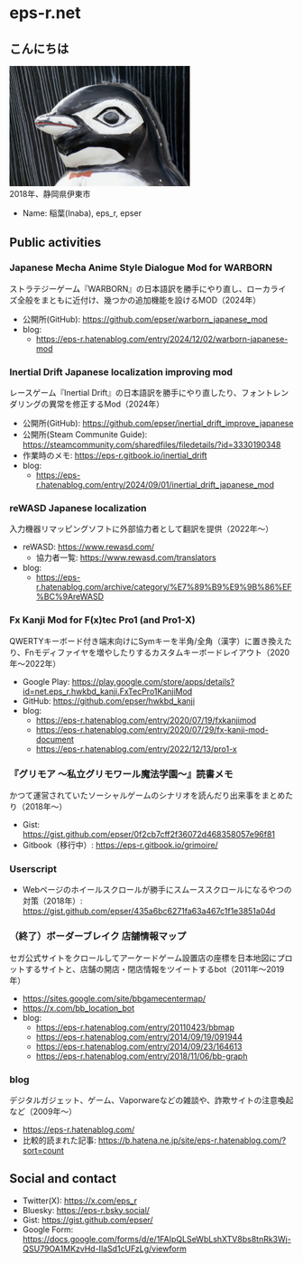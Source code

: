 # eps-r.net

## こんにちは

<p>
  <img src="https://raw.githubusercontent.com/epser/eps-r.net/refs/heads/main/penguin.jpg" style="width:20rem;max-width:100%" alt="ペンギン像" /><br>
  2018年、静岡県伊東市
</p>

- Name: 稲葉(Inaba), eps_r, epser

## Public activities

### Japanese Mecha Anime Style Dialogue Mod for WARBORN

ストラテジーゲーム『WARBORN』の日本語訳を勝手にやり直し、ローカライズ全般をまともに近付け、幾つかの追加機能を設けるMOD（2024年）

- 公開所(GitHub): https://github.com/epser/warborn_japanese_mod
- blog:
  - https://eps-r.hatenablog.com/entry/2024/12/02/warborn-japanese-mod

### Inertial Drift Japanese localization improving mod

レースゲーム『Inertial Drift』の日本語訳を勝手にやり直したり、フォントレンダリングの異常を修正するMod（2024年）

- 公開所(GitHub): https://github.com/epser/inertial_drift_improve_japanese
- 公開所(Steam Communite Guide): https://steamcommunity.com/sharedfiles/filedetails/?id=3330190348
- 作業時のメモ: https://eps-r.gitbook.io/inertial_drift
- blog:
  - https://eps-r.hatenablog.com/entry/2024/09/01/inertial_drift_japanese_mod

### reWASD Japanese localization

入力機器リマッピングソフトに外部協力者として翻訳を提供（2022年～）

- reWASD: https://www.rewasd.com/
  - 協力者一覧: https://www.rewasd.com/translators
- blog:
  - https://eps-r.hatenablog.com/archive/category/%E7%89%B9%E9%9B%86%EF%BC%9AreWASD

### Fx Kanji Mod for F(x)tec Pro1 (and Pro1-X)

QWERTYキーボード付き端末向けにSymキーを半角/全角（漢字）に置き換えたり、Fnモディファイヤを増やしたりするカスタムキーボードレイアウト（2020年～2022年）

- Google Play: https://play.google.com/store/apps/details?id=net.eps_r.hwkbd_kanji.FxTecPro1KanjiMod
- GitHub: https://github.com/epser/hwkbd_kanji
- blog:
  - https://eps-r.hatenablog.com/entry/2020/07/19/fxkanjimod
  - https://eps-r.hatenablog.com/entry/2020/07/29/fx-kanji-mod-document
  - https://eps-r.hatenablog.com/entry/2022/12/13/pro1-x

### 『グリモア ～私立グリモワール魔法学園～』読書メモ

かつて運営されていたソーシャルゲームのシナリオを読んだり出来事をまとめたり（2018年～）

- Gist: https://gist.github.com/epser/0f2cb7cff2f36072d468358057e96f81
- Gitbook（移行中）: https://eps-r.gitbook.io/grimoire/

### Userscript

- Webページのホイールスクロールが勝手にスムーススクロールになるやつの対策（2018年）: https://gist.github.com/epser/435a6bc6271fa63a467c1f1e3851a04d

### （終了）ボーダーブレイク 店舗情報マップ

セガ公式サイトをクロールしてアーケードゲーム設置店の座標を日本地図にプロットするサイトと、店舗の開店・閉店情報をツイートするbot（2011年～2019年）

- https://sites.google.com/site/bbgamecentermap/
- https://x.com/bb_location_bot
- blog:
  - https://eps-r.hatenablog.com/entry/20110423/bbmap
  - https://eps-r.hatenablog.com/entry/2014/09/19/091944
  - https://eps-r.hatenablog.com/entry/2014/09/23/164613
  - https://eps-r.hatenablog.com/entry/2018/11/06/bb-graph

### blog

デジタルガジェット、ゲーム、Vaporwareなどの雑談や、詐欺サイトの注意喚起など（2009年～）

- https://eps-r.hatenablog.com/
- 比較的読まれた記事: https://b.hatena.ne.jp/site/eps-r.hatenablog.com/?sort=count

## Social and contact

- Twitter(X): https://x.com/eps_r
- Bluesky: https://eps-r.bsky.social/
- Gist: https://gist.github.com/epser/
- Google Form: https://docs.google.com/forms/d/e/1FAIpQLSeWbLshXTV8bs8tnRk3Wj-QSU79OA1MKzvHd-IlaSd1cUFzLg/viewform
